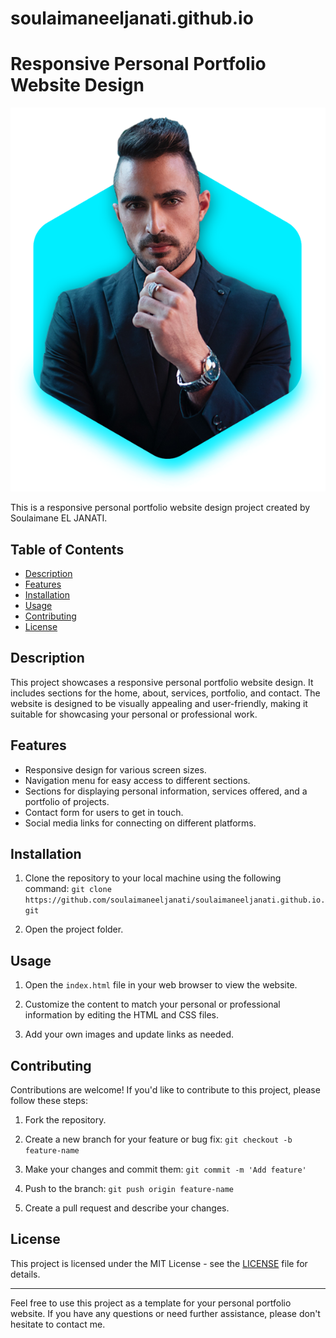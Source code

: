 # soulaimaneeljanati.github.io

# Responsive Personal Portfolio Website Design

![Portfolio Preview](images/home.png)

This is a responsive personal portfolio website design project created by Soulaimane EL JANATI.

## Table of Contents
- [Description](#description)
- [Features](#features)
- [Installation](#installation)
- [Usage](#usage)
- [Contributing](#contributing)
- [License](#license)

## Description

This project showcases a responsive personal portfolio website design. It includes sections for the home, about, services, portfolio, and contact. The website is designed to be visually appealing and user-friendly, making it suitable for showcasing your personal or professional work.

## Features

- Responsive design for various screen sizes.
- Navigation menu for easy access to different sections.
- Sections for displaying personal information, services offered, and a portfolio of projects.
- Contact form for users to get in touch.
- Social media links for connecting on different platforms.

## Installation

1. Clone the repository to your local machine using the following command: `git clone https://github.com/soulaimaneeljanati/soulaimaneeljanati.github.io.git`


2. Open the project folder.

## Usage

1. Open the `index.html` file in your web browser to view the website.

2. Customize the content to match your personal or professional information by editing the HTML and CSS files.

3. Add your own images and update links as needed.

## Contributing

Contributions are welcome! If you'd like to contribute to this project, please follow these steps:

1. Fork the repository.

2. Create a new branch for your feature or bug fix: `git checkout -b feature-name`

3. Make your changes and commit them: `git commit -m 'Add feature'`

4. Push to the branch: `git push origin feature-name`

5. Create a pull request and describe your changes.

## License

This project is licensed under the MIT License - see the [LICENSE](LICENSE) file for details.

---

Feel free to use this project as a template for your personal portfolio website. If you have any questions or need further assistance, please don't hesitate to contact me.
